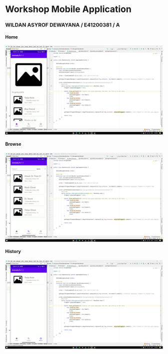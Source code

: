 # Workshop Mobile Application

### WILDAN ASYROF DEWAYANA / E41200381 / A

#### Home

![alt text](https://github.com/wildanasyrof/WMA_Fragment_BottomNavigation/blob/main/home.jpg)

#### Browse

![alt text](https://github.com/wildanasyrof/WMA_Fragment_BottomNavigation/blob/main/browse.jpg)

#### History

![alt text](https://github.com/wildanasyrof/WMA_Fragment_BottomNavigation/blob/main/history.jpg)
